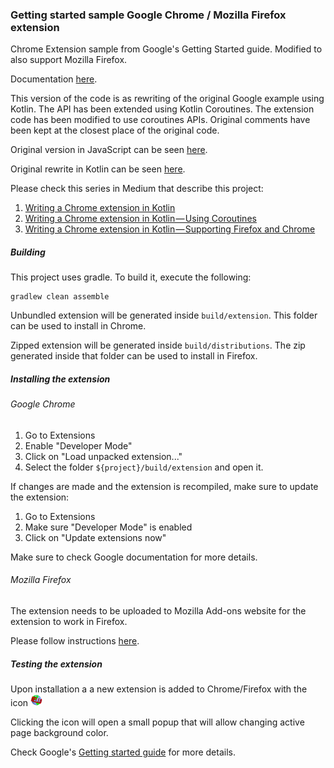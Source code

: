 ### Getting started sample Google Chrome / Mozilla Firefox extension

Chrome Extension sample from Google's Getting Started guide.
Modified to also support Mozilla Firefox.

Documentation [here](https://developer.chrome.com/extensions/getstarted).

This version of the code is as rewriting of the original Google example using Kotlin.
The API has been extended using Kotlin Coroutines.
The extension code has been modified to use coroutines APIs.
Original comments have been kept at the closest place of the original code.

Original version in JavaScript can be seen [here](https://github.com/rivasdiaz/helloworld-chrome-extension-kotlin/tree/52fdf0db02fb636007d3cac652b593ebfc0d78c1).

Original rewrite in Kotlin can be seen [here](https://github.com/rivasdiaz/helloworld-chrome-extension-kotlin/tree/047baa8c4f5011fe9f28bac22e847c2113bd3dce).

Please check this series in Medium that describe this project:

1. [Writing a Chrome extension in Kotlin](https://medium.com/@rivasdiaz/writing-a-chrome-extension-in-kotlin-part-1-e013d431b63f)
2. [Writing a Chrome extension in Kotlin — Using Coroutines](https://medium.com/@rivasdiaz/writing-a-chrome-extension-in-kotlin-using-coroutines-part-2-29175f4d1739)
3. [Writing a Chrome extension in Kotlin — Supporting Firefox and Chrome](https://medium.com/@rivasdiaz/writing-a-chrome-extension-in-kotlin-supporting-firefox-and-chrome-part-3-a5ab0ae58bb4)

##### Building

This project uses gradle. To build it, execute the following:

```
gradlew clean assemble
```

Unbundled extension will be generated inside `build/extension`.
This folder can be used to install in Chrome.

Zipped extension will be generated inside `build/distributions`.
The zip generated inside that folder can be used to install in Firefox.

##### Installing the extension

###### Google Chrome

1. Go to Extensions
2. Enable "Developer Mode"
3. Click on "Load unpacked extension..."
4. Select the folder `${project}/build/extension` and open it.

If changes are made and the extension is recompiled, make sure to update the extension:

1. Go to Extensions
2. Make sure "Developer Mode" is enabled
3. Click on "Update extensions now"

Make sure to check Google documentation for more details.

###### Mozilla Firefox

The extension needs to be uploaded to Mozilla Add-ons website for the extension to work in Firefox.

Please follow instructions [here](https://developer.mozilla.org/en-US/Add-ons/Distribution/Submitting_an_add-on).

##### Testing the extension

Upon installation a a new extension is added to Chrome/Firefox with the icon ![hello](src/main/web/icon.png "Getting started example")

Clicking the icon will open a small popup that will allow changing active page background color.

Check Google's [Getting started guide](https://developer.chrome.com/extensions/getstarted) for more details.
